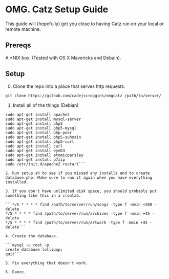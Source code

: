 OMG. Catz Setup Guide
=====================

This guide will (hopefully) get you close to having Catz run on your local or remote machine.

Prereqs
-------

A *NIX box. (Tested with OS X Mavericks and Debain).

Setup
-----

0. Clone the repo into a place that serves http requests.

```git clone https://github.com/cadejscroggins/omgcatz /path/to/server/```

1. Install all of the things (Debian)

```sudo apt-get update
sudo apt-get install apache2
sudo apt-get install mysql-server
sudo apt-get install php5
sudo apt-get install php5-mysql
sudo apt-get install php-pear
sudo apt-get install php5-suhosin
sudo apt-get install php5-curl
sudo apt-get install curl
sudo apt-get install eyeD3
sudo apt-get install atomicparsley
sudo apt-get install p7zip
sudo /etc/init.d/apache2 restart```

2. Run setup.sh to see if you missed any installs and to create database.php. Make sure to run it again when you have everything installed.

3. If you don't have unlimited disk space, you should probably put something like this in a crontab.

```*/5 * * * * find /path/to/server/run/songs -type f -mmin +200 -delete
*/5 * * * * find /path/to/server/run/archives -type f -mmin +45 -delete
*/5 * * * * find /path/to/server/run/artwork -type f -mmin +45 -delete```

4. Create the database.

```mysql -u root -p
create database lollipop;
quit```

5. Fix everything that doesn't work.

6. Dance.
